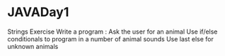# JAVADay1
Strings Exercise Write a program :  Ask the user for an animal Use if/else conditionals to program in a number of animal sounds Use last else for unknown animals
